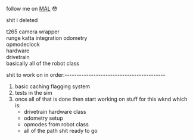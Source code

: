 follow me on [MAL](https://myanimelist.net/profile/asiank0ala) :flushed:

shit i deleted

t265 camera wrapper  
runge katta integration odometry  
opmodeclock  
hardware  
drivetrain  
basically all of the robot class  


shit to work on in order:------------------------------------------
1. basic caching flagging system
2. tests in the sim
3. once all of that is done then start working on stuff for this wknd which is:
    - drivetrain hardware class
    - odometry setup
    - opmodes from robot class
    - all of the path shit ready to go
